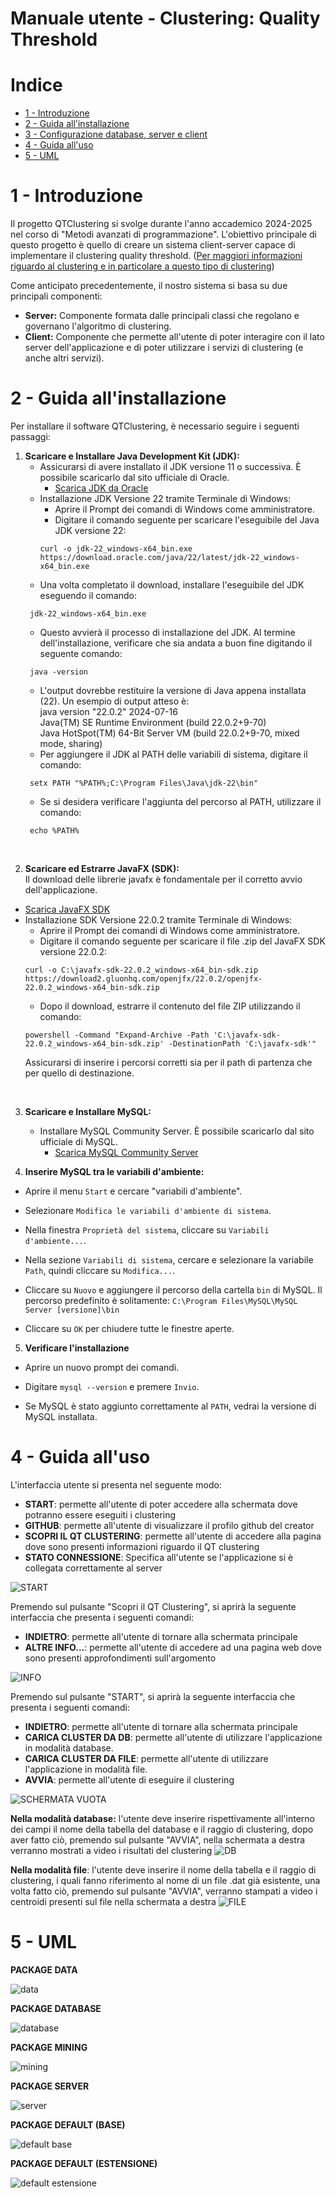  # Manuale utente - Clustering: Quality Threshold

# Indice

- [1 - Introduzione](#1---introduzione)
- [2 - Guida all'installazione](#2---guida-allinstallazione)
- [3 - Configurazione database, server e client](#3---configurazione-database-server-e-client)
- [4 - Guida all'uso](#4---guida-alluso)
- [5 - UML](#5---uml)


# 1 - Introduzione
Il progetto QTClustering si svolge durante l'anno accademico 2024-2025 nel corso di "Metodi avanzati di programmazione".
L'obiettivo principale di questo progetto è quello di creare un sistema client-server capace di implementare il clustering quality threshold.
([Per maggiori informazioni riguardo al clustering e in particolare a questo tipo di clustering](https://it.wikipedia.org/wiki/Clustering))

Come anticipato precedentemente, il nostro sistema si basa su due principali componenti:
- **Server:** Componente formata dalle principali classi che regolano e governano l'algoritmo di clustering.
- **Client:** Componente che permette all'utente di poter interagire con il lato server dell'applicazione e di poter utilizzare i servizi di clustering (e anche altri servizi).

# 2 - Guida all'installazione

Per installare il software QTClustering, è necessario seguire i seguenti passaggi:

1. **Scaricare e Installare Java Development Kit (JDK):**
   - Assicurarsi di avere installato il JDK versione 11 o successiva. È possibile scaricarlo dal sito ufficiale di Oracle.
     - [Scarica JDK da Oracle](https://www.oracle.com/java/technologies/downloads/)
   - Installazione JDK Versione 22 tramite Terminale di Windows:
     - Aprire il Prompt dei comandi di Windows come amministratore.
     - Digitare il comando seguente per scaricare l'eseguibile del Java JDK versione 22:
      ```
      curl -o jdk-22_windows-x64_bin.exe https://download.oracle.com/java/22/latest/jdk-22_windows-x64_bin.exe
      ```
   - Una volta completato il download, installare l'eseguibile del JDK eseguendo il comando:
    ```
     jdk-22_windows-x64_bin.exe
    ```
   - Questo avvierà il processo di installazione del JDK. Al termine dell'installazione, verificare che sia andata a buon fine digitando il seguente comando:
    ```
     java -version
     ```
   - L'output dovrebbe restituire la versione di Java appena installata (22). Un esempio di output atteso è:  
     java version "22.0.2" 2024-07-16  
     Java(TM) SE Runtime Environment (build 22.0.2+9-70)  
     Java HotSpot(TM) 64-Bit Server VM (build 22.0.2+9-70, mixed mode, sharing)  
   - Per aggiungere il JDK al PATH delle variabili di sistema, digitare il comando:
    ```
     setx PATH "%PATH%;C:\Program Files\Java\jdk-22\bin"
     ```
   - Se si desidera verificare l'aggiunta del percorso al PATH, utilizzare il comando:
    ```
     echo %PATH%
      ```
<br>

2. **Scaricare ed Estrarre JavaFX (SDK):**  
Il download delle librerie javafx è fondamentale per il corretto avvio dell'applicazione.

  - [Scarica JavaFX SDK](https://download2.gluonhq.com/openjfx/22.0.2/openjfx-22.0.2_windows-x64_bin-jmods.zip)
   - Installazione SDK Versione 22.0.2 tramite Terminale di Windows:
     - Aprire il Prompt dei comandi di Windows come amministratore.
     - Digitare il comando seguente per scaricare il file .zip del JavaFX SDK versione 22.0.2:
      ```
      curl -o C:\javafx-sdk-22.0.2_windows-x64_bin-sdk.zip https://download2.gluonhq.com/openjfx/22.0.2/openjfx-22.0.2_windows-x64_bin-sdk.zip
      ```
      - Dopo il download, estrarre il contenuto del file ZIP utilizzando il comando:
      ```
      powershell -Command "Expand-Archive -Path 'C:\javafx-sdk-22.0.2_windows-x64_bin-sdk.zip' -DestinationPath 'C:\javafx-sdk'"
      ```
      Assicurarsi di inserire i percorsi corretti sia per il path di partenza che per quello di destinazione.

<br>

3. **Scaricare e Installare MySQL:**
   - Installare MySQL Community Server. È possibile scaricarlo dal sito ufficiale di MySQL.
     - [Scarica MySQL Community Server](https://dev.mysql.com/downloads/mysql/)

4. **Inserire MySQL tra le variabili d'ambiente:**
  - Aprire il menu `Start` e cercare "variabili d'ambiente".

  - Selezionare `Modifica le variabili d'ambiente di sistema`.

  - Nella finestra `Proprietà del sistema`, cliccare su `Variabili d'ambiente...`.

  - Nella sezione `Variabili di sistema`, cercare e selezionare la variabile `Path`, quindi cliccare su `Modifica...`.

  - Cliccare su `Nuovo` e aggiungere il percorso della cartella `bin` di MySQL. Il percorso predefinito è solitamente: `C:\Program Files\MySQL\MySQL Server [versione]\bin`

  - Cliccare su `OK` per chiudere tutte le finestre aperte.

5. **Verificare l'installazione**

  - Aprire un nuovo prompt dei comandi.

  - Digitare `mysql --version` e premere `Invio`.

  - Se MySQL è stato aggiunto correttamente al `PATH`, vedrai la versione di MySQL installata.

# 4 - Guida all'uso
L'interfaccia utente si presenta nel seguente modo:
- **START**: permette all'utente di poter accedere alla schermata dove potranno essere eseguiti i clustering
- **GITHUB**: permette all'utente di visualizzare il profilo github del creator
- **SCOPRI IL QT CLUSTERING**: permette all'utente di accedere alla pagina dove sono presenti informazioni riguardo il QT clustering
- **STATO CONNESSIONE**: Specifica all'utente se l'applicazione si è collegata correttamente al server

![START](./img%20doc/start.png)

Premendo sul pulsante "Scopri il QT Clustering", si aprirà la seguente interfaccia che presenta i seguenti comandi:
- **INDIETRO**: permette all'utente di tornare alla schermata principale
- **ALTRE INFO...**: permette all'utente di accedere ad una pagina web dove sono presenti approfondimenti sull'argomento

![INFO](./img%20doc/info.png)

Premendo sul pulsante "START", si aprirà la seguente interfaccia che presenta i seguenti comandi:
- **INDIETRO**: permette all'utente di tornare alla schermata principale
- **CARICA CLUSTER DA DB**: permette all'utente di utilizzare l'applicazione in modalità database.
- **CARICA CLUSTER DA FILE**: permette all'utente di utilizzare l'applicazione in modalità file.
- **AVVIA**: permette all'utente di eseguire il clustering

![SCHERMATA VUOTA](./img%20doc/schermatavuota.png)

**Nella modalità database:** l'utente deve inserire rispettivamente all'interno dei campi il nome della tabella del database e il raggio di clustering, dopo aver fatto ciò, premendo sul pulsante "AVVIA", nella schermata a destra verranno mostrati a video i risultati del clustering
![DB](./img%20doc/db.png)

**Nella modalità file**: l'utente deve inserire il nome della tabella e il raggio di clustering, i quali fanno riferimento al nome di un file .dat già esistente, una volta fatto ciò, premendo sul pulsante "AVVIA", verranno stampati a video i centroidi presenti sul file nella schermata a destra
![FILE](./img%20doc/file.png)

# 5 - UML

**PACKAGE DATA**

![data](./img%20doc/data.png)

**PACKAGE DATABASE**

![database](./img%20doc/database.png)

**PACKAGE MINING**

![mining](./img%20doc/mining.png)

**PACKAGE SERVER**

![server](./img%20doc/server.png)

**PACKAGE DEFAULT (BASE)**

![default base](./img%20doc/default_package.png)

**PACKAGE DEFAULT (ESTENSIONE)**

![default estensione](./img%20doc/default_package_estensione.png)
